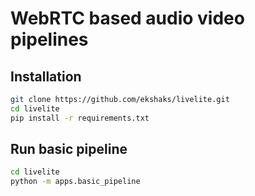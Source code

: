 # WebRTC based audio video pipelines

## Installation

```bash
git clone https://github.com/ekshaks/livelite.git
cd livelite
pip install -r requirements.txt
```

## Run basic pipeline

```bash
cd livelite
python -m apps.basic_pipeline
```